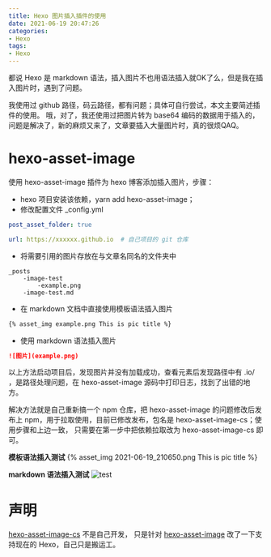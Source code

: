 ```yaml
---
title: Hexo 图片插入插件的使用
date: 2021-06-19 20:47:26
categories: 
- Hexo
tags:
- Hexo
---
```

都说 Hexo 是 markdown 语法，插入图片不也用语法插入就OK了么，但是我在插入图片时，遇到了问题。

我使用过 github 路径，码云路径，都有问题；具体可自行尝试，本文主要简述插件的使用。
哦，对了，我还使用过把图片转为 base64 编码的数据用于插入的，问题是解决了，新的麻烦又来了，文章要插入大量图片时，真的很烦QAQ。

# hexo-asset-image
使用 hexo-asset-image 插件为 hexo 博客添加插入图片，步骤：

* hexo 项目安装该依赖，yarn add hexo-asset-image；
* 修改配置文件 _config.yml
```yaml
post_asset_folder: true

url: https://xxxxxx.github.io  # 自己项目的 git 仓库
```
* 将需要引用的图片存放在与文章名同名的文件夹中
```
_posts
    -image-test
        -example.png
    -image-test.md
```
* 在 markdown 文档中直接使用模板语法插入图片
```markdown
{% asset_img example.png This is pic title %}
```
* 使用 markdown 语法插入图片
```markdown
![图片](example.png)
```

以上方法启动项目后，发现图片并没有加载成功，查看元素后发现路径中有 .io/ ，是路径处理问题，在 hexo-asset-image 源码中打印日志，找到了出错的地方。

解决方法就是自己重新搞一个 npm 仓库，把 hexo-asset-image 的问题修改后发布上 npm，用于拉取使用，目前已修改发布，包名是 hexo-asset-image-cs；使用步骤和上边一致，
只需要在第一步中把依赖拉取改为 hexo-asset-image-cs 即可。

**模板语法插入测试**
{% asset_img 2021-06-19_210650.png This is pic title %}

**markdown 语法插入测试**
![test](2021-06-19_210650.png)

# 声明
[hexo-asset-image-cs](https://github.com/SeaChan0117/hexo-asset-image-cs) 不是自己开发，
只是针对 [hexo-asset-image](https://github.com/xcodebuild/hexo-asset-image) 改了一下支持现在的 Hexo，自己只是搬运工。
